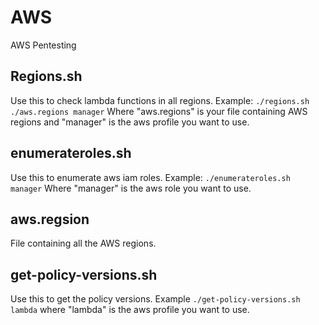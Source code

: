 # AWS
AWS Pentesting
## Regions.sh
Use this to check lambda functions in all regions. Example: `./regions.sh ./aws.regions manager` Where "aws.regions" is your file containing AWS regions and "manager" is the aws profile you want to use. 
## enumerateroles.sh
Use this to enumerate aws iam roles. Example: `./enumerateroles.sh manager` Where "manager" is the aws role you want to use. 
## aws.regsion
File containing all the AWS regions. 
## get-policy-versions.sh
Use this to get the policy versions. Example `./get-policy-versions.sh lambda` where "lambda" is the aws profile you want to use. 
